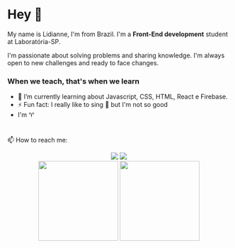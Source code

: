 # Hey 👋

My name is Lidianne, I'm from Brazil. I'm a **Front-End development** student at Laboratória-SP.

I'm passionate about solving problems and sharing knowledge. I'm always open to new challenges and ready to face changes.

### When we teach, that's when we learn

- 🌱 I’m currently learning about Javascript, CSS, HTML, React e Firebase.
- ⚡ Fun fact: I really like to sing 🎤 but I'm not so good
- I'm ♈

#

📫 How to reach me:
<div align="center">  
   <a href = "https://www.linkedin.com/in/lromao/" target="_blank"><img src="https://img.shields.io/badge/LinkedIn-0077B5?style=for-the-badge&logo=linkedin&logoColor=white" target="_blank"></a>
   <a href = "mailto:lidiannerb@gmail.com" target="_blank"><img src="https://img.shields.io/badge/Gmail-D14836?style=for-the-badge&logo=gmail&logoColor=white" target="_blank"></a>
</div>



<div align="center">
  <img height="180em" src="https://github-readme-stats.vercel.app/api?username=lidiannerb&show_icons=true&theme=bear&include_all_commits=true&count_private=true"/>
  <img height="180em" src="https://github-readme-stats.vercel.app/api/top-langs/?username=lidiannerb&layout=compact&langs_count=7&theme=bear"/>
</div>
